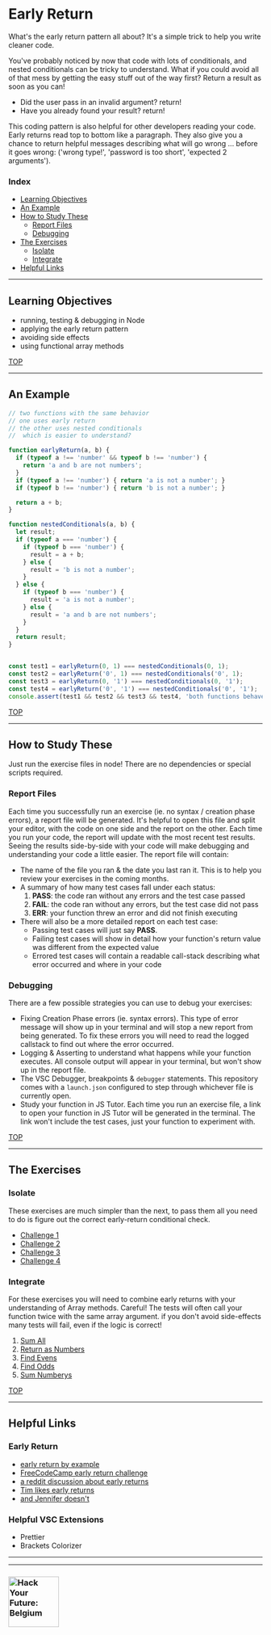 # Early Return

What's the early return pattern all about? It's a simple trick to help you write cleaner code.

You've probably noticed by now that code with lots of conditionals, and nested conditionals can be tricky to understand.  What if you could avoid all of that mess by getting the easy stuff out of the way first? Return a result as soon as you can!

* Did the user pass in an invalid argument? return!
* Have you already found your result? return!

This coding pattern is also helpful for other developers reading your code.  Early returns read top to bottom like a paragraph. They also give you a chance to return helpful messages describing what will go wrong ... before it goes wrong: ('wrong type!', 'password is too short', 'expected 2 arguments').

### Index

* [Learning Objectives](#learning-objectives)
* [An Example](#an-example)
* [How to Study These](#how-to-study-these)
  * [Report Files](#report-files)
  * [Debugging](#debugging)
* [The Exercises](#the-exercises)
  * [Isolate](#isolate)
  * [Integrate](#integrate)
* [Helpful Links](#helpful-links)

---

## Learning Objectives

* running, testing & debugging in Node
* applying the early return pattern
* avoiding side effects
* using functional array methods

[TOP](#early-return)

---

## An Example

```js
// two functions with the same behavior
// one uses early return
// the other uses nested conditionals
//  which is easier to understand?

function earlyReturn(a, b) {
  if (typeof a !== 'number' && typeof b !== 'number') {
    return 'a and b are not numbers';
  }
  if (typeof a !== 'number') { return 'a is not a number'; }
  if (typeof b !== 'number') { return 'b is not a number'; }

  return a + b;
}

function nestedConditionals(a, b) {
  let result;
  if (typeof a === 'number') {
    if (typeof b === 'number') {
      result = a + b;
    } else {
      result = 'b is not a number';
    }
  } else {
    if (typeof b === 'number') {
      result = 'a is not a number';
    } else {
      result = 'a and b are not numbers';
    }
  }
  return result;
}


const test1 = earlyReturn(0, 1) === nestedConditionals(0, 1);
const test2 = earlyReturn('0', 1) === nestedConditionals('0', 1);
const test3 = earlyReturn(0, '1') === nestedConditionals(0, '1');
const test4 = earlyReturn('0', '1') === nestedConditionals('0', '1');
console.assert(test1 && test2 && test3 && test4, 'both functions behave the same!');
```

[TOP](#early-return)

---

## How to Study These

Just run the exercise files in node! There are no dependencies or special scripts required.

### Report Files

Each time you successfully run an exercise (ie. no syntax / creation phase errors), a report file will be generated.  It's helpful to open this file and split your editor, with the code on one side and the report on the other.  Each time you run your code, the report will update with the most recent test results.  Seeing the results side-by-side with your code will make debugging and understanding your code a little easier.  The report file will contain:

* The name of the file you ran & the date you last ran it.  This is to help you review your exercises in the coming months.
* A summary of how many test cases fall under each status:
  1. __PASS__: the code ran without any errors and the test case passed
  1. __FAIL__: the code ran without any errors, but the test case did not pass
  1. __ERR__: your function threw an error and did not finish executing
* There will also be a more detailed report on each test case:
  * Passing test cases will just say __PASS__.
  * Failing test cases will show in detail how your function's return value was different from the expected value
  * Errored test cases will contain a readable call-stack describing what error occurred and where in your code

### Debugging

There are a few possible strategies you can use to debug your exercises:

* Fixing Creation Phase errors (ie. syntax errors).  This type of error message will show up in your terminal and will stop a new report from being generated. To fix these errors you will need to read the logged callstack to find out where the error occurred.
* Logging & Asserting to understand what happens while your function executes.  All console output will appear in your terminal, but won't show up in the report file.
* The VSC Debugger, breakpoints & `debugger` statements. This repository comes with a `launch.json` configured to step through whichever file is currently open.
* Study your function in JS Tutor.  Each time you run an exercise file, a link to open your function in JS Tutor will be generated in the terminal.  The link won't include the test cases, just your function to experiment with.

[TOP](#early-return)

---

## The Exercises

### Isolate

These exercises are much simpler than the next, to pass them all you need to do is figure out the correct early-return conditional check.

* [Challenge 1](./1-isolate/challenge-1.js)
* [Challenge 2](./1-isolate/challenge-2.js)
* [Challenge 3](./1-isolate/challenge-3.js)
* [Challenge 4](./1-isolate/challenge-4.js)

### Integrate

For these exercises you will need to combine early returns with your understanding of Array methods.  Careful! The tests will often call your function twice with the same array argument.  if you don't avoid side-effects many tests will fail, even if the logic is correct!

1. [Sum All](./2-integrate/1-sum-all.js)
1. [Return as Numbers](./2-integrate/2-return-as-numbers.js)
1. [Find Evens](./2-integrate/3-find-evens.js)
1. [Find Odds](./2-integrate/4-find-odds.js)
1. [Sum Numberys](./2-integrate/5-sum-numberys.js)

[TOP](#early-return)

---

## Helpful Links

### Early Return

* [early return by example](http://wilsonpage.co.uk/return-early/)
* [FreeCodeCamp early return challenge](https://learn.freecodecamp.org/javascript-algorithms-and-data-structures/basic-javascript/return-early-pattern-for-functions/)
* [a reddit discussion about early returns](https://www.reddit.com/r/javascript/comments/2rit4r/early_return_statements_in_functions/)
* [Tim likes early returns](https://blog.timoxley.com/post/47041269194/avoid-else-return-early)
* [and Jennifer doesn't](https://dev.to/jenniferlynparsons/early-returns-in-javascript-5hfb)

### Helpful VSC Extensions

* Prettier
* Brackets Colorizer

---
---

### <a href="https://hackyourfuture.be" target="_blank"><img src="https://user-images.githubusercontent.com/18554853/63941625-4c7c3d00-ca6c-11e9-9a76-8d5e3632fe70.jpg" width="100" height="100" alt="Hack Your Future: Belgium"></a>
